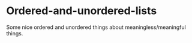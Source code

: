 # Ordered-and-unordered-lists
Some nice ordered and unordered things about meaningless/meaningful things.
